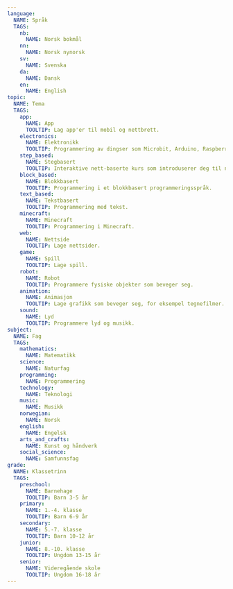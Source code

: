 ```yaml
---
language:
  NAME: Språk
  TAGS:
    nb:
      NAME: Norsk bokmål
    nn:
      NAME: Norsk nynorsk
    sv:
      NAME: Svenska
    da:
      NAME: Dansk
    en:
      NAME: English
topic:
  NAME: Tema
  TAGS:
    app:
      NAME: App
      TOOLTIP: Lag app'er til mobil og nettbrett.
    electronics:
      NAME: Elektronikk
      TOOLTIP: Programmering av dingser som Microbit, Arduino, Raspberry Pi, Lego Mindstorms m.m.
    step_based:
      NAME: Stegbasert
      TOOLTIP: Interaktive nett-baserte kurs som introduserer deg til nye konsepter steg for steg.
    block_based:
      NAME: Blokkbasert
      TOOLTIP: Programmering i et blokkbasert programmeringsspråk.
    text_based:
      NAME: Tekstbasert
      TOOLTIP: Programmering med tekst.
    minecraft:
      NAME: Minecraft
      TOOLTIP: Programmering i Minecraft.
    web:
      NAME: Nettside
      TOOLTIP: Lage nettsider.
    game:
      NAME: Spill
      TOOLTIP: Lage spill.
    robot:
      NAME: Robot
      TOOLTIP: Programmere fysiske objekter som beveger seg.
    animation:
      NAME: Animasjon
      TOOLTIP: Lage grafikk som beveger seg, for eksempel tegnefilmer.
    sound:
      NAME: Lyd
      TOOLTIP: Programmere lyd og musikk.
subject:
  NAME: Fag
  TAGS:
    mathematics:
      NAME: Matematikk
    science:
      NAME: Naturfag
    programming:
      NAME: Programmering
    technology:
      NAME: Teknologi
    music:
      NAME: Musikk
    norwegian:
      NAME: Norsk
    english:
      NAME: Engelsk
    arts_and_crafts:
      NAME: Kunst og håndverk
    social_science:
      NAME: Samfunnsfag
grade:
  NAME: Klassetrinn
  TAGS:
    preschool:
      NAME: Barnehage
      TOOLTIP: Barn 3-5 år
    primary:
      NAME: 1.-4. klasse
      TOOLTIP: Barn 6-9 år
    secondary:
      NAME: 5.-7. klasse
      TOOLTIP: Barn 10-12 år
    junior:
      NAME: 8.-10. klasse
      TOOLTIP: Ungdom 13-15 år
    senior:
      NAME: Videregående skole
      TOOLTIP: Ungdom 16-18 år
---
```

